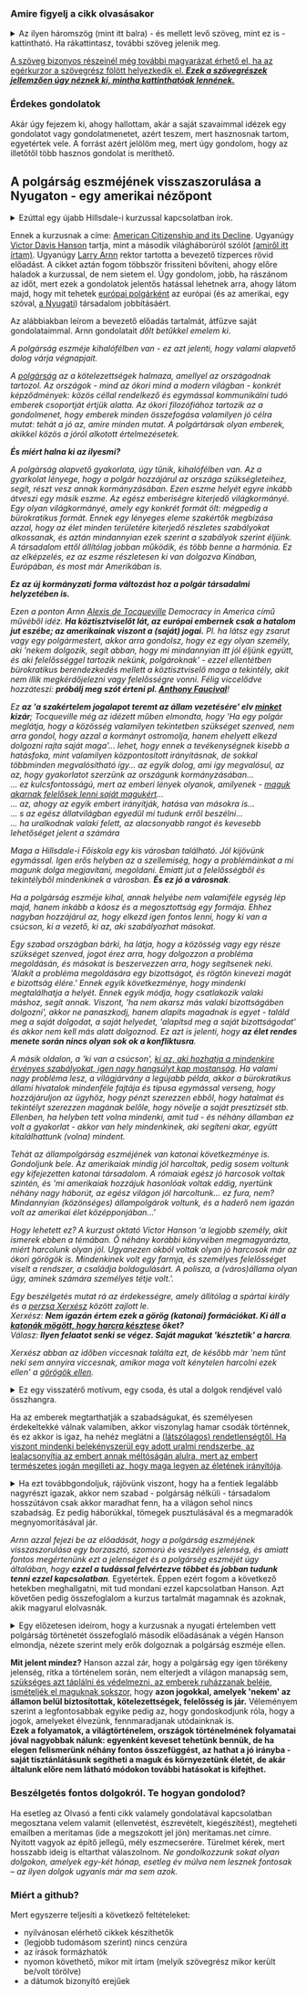 ### Amire figyelj a cikk olvasásakor

<details>
<summary>Az ilyen háromszög (mint itt balra) - és mellett levő szöveg, mint ez is - kattintható. Ha rákattintasz, további szöveg jelenik meg.</summary>
Ezez a szövegek jellemzően bővebben kifejtik egyik vagy másik fő gondolatot. Azért szerkesztem meg így, hogy gyorsan tudj haladni a cikk lényegének elolvasásával, ha azt az adott gondolatot már jól ismered és/vagy nem hat neked furcsán.  
Viszont, ha esetleg a gondolat új neked és/vagy furcsán hat, furcsa érzésed van miatta, úgy érzed, valamiért az adott gondolat nem tetszik, de nem tudod egyből megmondani, hogy miért, akkor tudsz olvasni hozzá egy bővebb kifejtést, ami közelebb vezethet ahhoz, hogy rájöjj, miért érezted furcsának az adott gondolatot.
  <details>
  <summary>Emellett, érdekesek lehetnek a plusz gondolatuk... </summary>
  ...önmagukért is, de a cikk szerkesztésekor nem gondoltam úgy, hogy feltétlenül szükség van rájuk a fő mondanivalóm megértéséhez.
 </details> 
</details>

[id0]: ## "Az ilyenkor megjelenő információ tartalma pedig  
\- vagy tényekből, hivatkozásokból áll  
\- vagy magyarázza, hova vezet a link, ha a szöveg kattintható és rákattintanál,  
\- esetleg pusztán plusz gondolatok, viszont nem volt lehetséges vagy alkalmas megoldani ilyen háromszöggel, mint fentebb használtam."

[A szöveg bizonyos részeinél még további magyarázat érhető el, ha az egérkurzor a szövegrész fölött helyezkedik el. ***Ezek a szövegrészek jellemzően úgy néznek ki, mintha kattinthatóak lennének.***][id0]


### Érdekes gondolatok

Akár úgy fejezem ki, ahogy hallottam, akár a saját szavaimmal idézek egy gondolatot vagy gondolatmenetet, azért teszem, mert hasznosnak tartom, egyetértek vele. A forrást azért jelölöm meg, mert úgy gondolom, hogy az illetőtől több hasznos gondolat is meríthető.

## A polgárság eszméjének visszaszorulása a Nyugaton - egy amerikai nézőpont

<details><summary>Ezúttal egy újabb Hillsdale-i kurzussal kapcsolatban írok. </summary>
&nbsp;  
      
**Miért írom ezt a cikket? Mit érdekel, hogy Amerikában mi van?** 

Sosem voltam ott. Lehet, sosem leszek. Röviden összefoglalva talán így tudnám kifejezni.  

[bev1]: ## "Ha tovább akarjuk vinni a nyugati civilizációt, akkor meg kellene tudnunk, pontosan hol és mi ment el rossz irányba, majd kitalálni és a gyakorlatba ültetni egy megoldást, amíg nem késő. Az alternatíva vagy az összeomlás, vagy az átváltozás valami teljesen másra.  
      (A változás nem feltétlenül rossz. Ebben az esetben viszont - el akarván kerülni annak hosszú kifejtését, hogy miért gondolom, hogy nem jó irányba történik a haladás - azt ajánlanám, hogy amíg nem vagyunk biztosak abban, hogy a választott haladási irány jó, addig inkább ne lépjünk. Viszonylag keveset nyerhetünk ugyanis, de sokat veszíthetünk. Picit olyan, mint a 21-esben 20-as húzni - bejöhet, de kicsi az esélye.)"      
(1) **Rengeteg hasonlóság van az ottani és itteni társadalmi folyamatok között.** Ugyanabban a csónakban evezünk. Úgy tűnik, [a civilizációnk összeomlófélben][bev1] van. Ez igaz Amerikára, de igaz Európára is.
      
(2)  **A probléma megoldásához az amerikaiak vannak közelebb.** Mondom így: úgy látom, nekik van esélyük megoldani. Nekünk, európaiaknak, ha pusztán a saját hagyományainkra támaszkodunk, messzebb vagyunk, és az eddigi jelek nem arra utalnak, hogy meg tudnánk ezt oldani. Mondom megint máshogy: ha nekik Amrikában sikerül megfordítani az ottani folyamatokat, akkor van nekünk itt esélyünk. Ha ők elbuknak, csak abban reménykedhetünk, hogy az idő hoz valamilyen új fejleményt, ami segít: jelen állás szerint nem látok sok esélyt, ahogy a magunk erejéből győzzünk itt. Az öreg kontinens túlságosan is betegnek látszik ahhoz, hogy önerőből meggyógyuljon és megújuljon. Ha látna egy inspiráló példát, talán akkor...

Egyre inkább úgy gondolom tehát, hogy igen hasonló sors várhat ránk európaiakra, mint rájuk amerikaiakra. A "brüsszeli" elitek minket ugyanúgy akarnak kormányozni, mint ahogy a "washingtoni" elitek Amerikát. Vannak bizonyos eltérések, mert a kiindulási állapot más, de alapvetően ugyanolyan állapot lenne a céljuk. Ha jobban megnézzük, lehetséges, hogy nem is érdemes a kettő elit között különbséget tenni. A "washingtoni" és a "brüsszeli" elitek ugyanis nagyrészt egy egész részei, ha úgy tetszik, a globalista elit kirendeltségei.

[szines]: ## "Akinek nem tetszik ez a színvak kép, annak: picit világosabbá, szebbé, vagy picit sötétebbé, kevésbé széppé."      
Ezez a globalista elitek **sok szép dolgot ígérnek, hirdetnek arra az esetre, ha (még több) hatalmat kapnak. Nekem viszont nem tetszik.** Talán túl szép is, hogy igaz legyen. **Nem érzem igaznak, megvalósíthatónak, jónak.**
Mi több, szerintem nem tetszik sem a szlovákiai, sem a magyarországi, sem pedig úgy általában az európai (vagy épp az amerikai) emberek többségének sem. Ezzel viszont önmagában sokra nem megyünk. Prüszkölhetünk, amennyit akarunk, a terveik attól még megvalósulhatnak.        
&nbsp;      
      **Mégis, mi kellene ahhoz, hogy változás legyen?** "A tudás hatalom," mondják. Hát, akkor tudjuk meg, hogyan is működik ez az egész. Mi vezetett ahhoz, hogy oda kerüljünk, ahol vagyunk, és mit lehet tenni azért, hogy a helyzet javuljon. Egy ideje gondolkodom már ezen. Úgy gondolom ez a kurzus, és a könyv, amely alapján tartják, közelebb vihet a válaszhoz.  
Persze, lehet, hogy már most is késő, de az sem derül ki addig, amíg nem tettünk meg mindent, ami a hatalmunkban áll. Ami még fontos: a világ nem fehér és nem fekete. Tehát nem is lesz sem tisztán fekete sem tisztán fehér. Tehát nekem vagy neked, de akár sok ember döntésének együtt sem az lesz a következménye, hogy a világ fehér lesz vagy fekete. Sokkal inkább az áll a hatalmunkban, hogy mi magunk a saját erőnkkel egy [picit fehérebbé vagy egy picit feketébbé][szines] akarjuk tenni.  

<b>Ilyen megfontolásból írom tehát ezt a cikket.</b>
</details>

[vh2]: https://github.com/meritamas/cikkek/blob/main/2021.11.08.-A%20masodik%20vilaghaboru%20tetje%20%E2%80%93%20egy%20amerikai%20nezopont.md] "link a cikkre"
[arnn]: ## "Larry P. Arnnt én egy nagy tudású, bölcs, meglehetősen bátor embernek tartom.   
Ha valami mellett leteszi a voksát, ha valahova odaáll, arra jó, ha odafigyelünk."
[nemszolga]: ## "tehát nem európai jobbágyként, alattvalóként vagy szolgaként, hanem: POLGÁRKÉNT  
az európai polgárságra hivatkozás itt nem jelenti azt, hogy azt gondolnám, hogy magyarként vagy szlovák polgárként vagy komáromiként stb. ne lenne semmi dolgom az egyes érintett kisebb közösségek érdekében"
[nyug]: ## "Ha az USA-ban a konzervatívok Nyugati civilizációról, országokról, értékrendről stb. beszélnek, akkor a 'nyugati' jelző ezt jelenti nekik: minden, amire meghatározó hatást gyakoroltak a zsidó és a keresztény hagyományok
Néha furcsa lehet a számunkra, de nekik nem gond 'Nyugatinak' nevezni pl. Oroszországot vagy Ausztráliát - ezeket a Nyugati világ részének tartják."
[cim]: ## "Egy lehetséges fordítás: A polgárság eszméje az Egyesült Államokban, és annak hagyatlása"
[hanson]: ## "Hanson az USA-ban (a konzervatív oldalon mindenképp) elismert történész szaktekintély.  
Ha nem tévedek, akkor a szakterülete az ókor és a hadtörténet."
Ennek a kurzusnak a címe: [American Citizenship and its Decline][cim]. Ugyanúgy [Victor Davis Hanson][hanson] tartja, mint a második világháborúról szólót [(amiről itt írtam)][vh2]. Ugyanúgy [Larry Arnn][arnn] rektor tartotta a bevezető tízperces rövid előadást. A cikket aztán fogom többször frissíteni bővíteni, ahogy előre haladok a kurzussal, de nem sietem el. Úgy gondolom, jobb, ha rászánom az időt, mert ezek a gondolatok jelentős hatással lehetnek arra, ahogy látom majd, hogy mit tehetek [európai polgárként][nemszolga] az európai (és az amerikai, egy szóval, [a Nyugati][nyug]) társadalom jobbításáért.

Az alábbiakban leírom a bevezető előadás tartalmát, átfűzve saját gondolataimmal. Arnn gondolatait *dőlt betűkkel emelem ki*. 

*A polgárság eszméje kihalófélben van - ez azt jelenti, hogy valami alapvető dolog várja végnapjait.*

[arnn1]: ## "Az angolban a citizen=polgárság, civil, civic, civilization=civlizáció szavak azonos tőről fakadnak."
*A [polgárság][arnn1] az a kötelezettségek halmaza, amellyel az országodnak tartozol. Az országok - mind az ókori mind a modern világban - konkrét képződmények: közös céllal rendelkező és egymással kommunikálni tudó emberek csoportját értjük alatta. Az ókori filozófiához tartozik az a gondolmenet, hogy emberek minden összefogása valamilyen jó célra mutat: tehát a jó az, amire minden mutat. A polgártársak olyan emberek, akikkel közös a jóról alkotott értelmezésetek.*

***És miért halna ki az ilyesmi?***

*A polgárság alapvető gyakorlata, úgy tűnik, kihalófélben van. Az a gyarkolat lényege, hogy a polgár hozzájárul az országa szükségleteihez, segít, részt vesz annak kormányzásában.
Ezen eszme helyét egyre inkább átveszi egy másik eszme. Az egész emberiségre kiterjedő világkormányé. Egy olyan világkormányé, amely egy konkrét formát ölt: mégpedig a bürokratikus formát. Ennek egy lényeges eleme szakértők megbízása azzal, hogy az élet minden területére kiterjedő részletes szabályokat alkossanak, és aztán mindannyian ezek szerint a szabályok szerint éljünk. A társadalom ettől állítólag jobban működik, és több benne a harmónia. Ez az elképzelés, ez az eszme részletesen ki van dolgozva Kínában, Európában, és most már Amerikában is.*

***Ez az új kormányzati forma változást hoz a polgár társadalmi helyzetében is.***

[Arnn2]: ## "Tocquevilleről 19. századi francia politikatudós volt.    
Ha emlékeim nem csalnak, Arnn úgy mondta, hogy ő az 1830-as években járt Amerikában és írt arról a társadalomról, amit akkor ott megfigyelt."
[Fauci1]: ## "Anthony Fauci az USA fő epidemiológusa, már kb. 30 éve. Nagy szerepe volt a mostani COVID járvány kitörését követően is.
&nbsp;  
A Google egy időben - lehet hogy még ma is, nem tudom - cenzúrázott az általa vezetett hatóság véleménye alapján. Nem tehettél fel YouTube videót, amiben ellentmondtál a hatósági véleménynek.   
&nbsp;
Vicces eset, amikor maga Anthoni Fauci nyilatkozatát kellett cenzúráznia a Google-nek, mert egy későbbi nyilatkozatával ellentmondott egy korábbinak (érthetjük úgy, hogy változott a hatósági vélemény). Mint egy valamire való autoriter rendszerben, a Google megoldotta: az új vélemény kimondása után az új véleményt tekintették autoritatívnak, tehát a korábbi Fauci-vélemény és a rá hivatkozók üzenetei lettek tehát 'félrevezető', ezért nem elfogadható tartalommá. 
&nbsp;
Még egyszer tehát: lehetsz orvos, lehetsz kutató: a YouTube-re csak akkor posztolhattál, ha a véleményed megegyeztett a hatóságok véleményével. Ha valaki nem érzi ennek implikációját, ajánlom az 1984 című regényt."   
*Ezen a ponton Arnn [Alexis de Tocqueville][Arnn2] Democracy in America című művéből idéz. **Ha köztisztviselőt lát, az európai embernek csak a hatalom jut eszébe; az amerikainak viszont a (saját) jogai.** Pl. ha látsz egy zsarut vagy egy polgármestert, akkor arra gondolsz, hogy ez egy olyan személy, aki 'nekem dolgozik, segít abban, hogy mi mindannyian itt jól éljünk együtt, és aki felelősséggel tartozik nekünk, polgároknak' - ezzel ellentétben bürokratikus berendezkedés mellett a köztisztviselő maga a tekintély, akit nem illik megkérdőjelezni vagy felelősségre vonni. Félig viccelődve hozzáteszi: **próbálj meg szót érteni pl. [Anthony Faucival][Fauci1]**!*
 
[Arnn3]: ## "mint polgárokat"
[felelosegyen]: ## "Itt én teszem hozzá, hogy ez az igény valószínűleg többé-kevésbé jelen van minden emberben.  
Valószínű az is, hogy lényünknek ahhoz a részéhez tartozik, amely az angyalok és nem az állatok világához van közelebb.  
Vannak viszony más igényeink is, amelyek sok emberben sokszor felülírják ezt az igényt.  
&nbsp;
Ha gyorsan összegezni szeretném, valahogy így lehetne.   
Biológiai értelemben lehet élni a földön enélkül is, de kiteljesedett emberi életet legalábbis igen nehéz, ha nem egyenesen lehetetlen."
*Ez **az 'a szakértelem jogalapot teremt az állam vezetésére' elv [minket][Arnn3] kizár**; Tocqueville még az idézett műben elmondta, hogy 'Ha egy polgár meglátja, hogy a közösség valamilyen tekintetben szükséget szenved, nem arra gondol, hogy azzal a kormányt ostromolja, hanem ehelyett elkezd dolgozni rajta saját maga'... lehet, hogy ennek a tevékenységnek kisebb a hatásfoka, mint valamilyen központosított irányításnak, de sokkal többminden megvalósítható így... az egyik dolog, ami így megvalósul, az az, hogy gyakorlatot szerzünk az országunk kormányzásában...   
... ez kulcsfontosságú, mert az emberi lények olyanok, amilyenek - [maguk akarnak felelősek lenni saját magukért][felelosegyen]...  
... az, ahogy az egyik embert irányítják, hatása van másokra is...  
... s az egész állatvilágban egyedül mi tudunk erről beszélni...  
... ha uralkodnak valaki felett, az alacsonyabb rangot és kevesebb lehetőséget jelent a számára*

*Maga a Hillsdale-i Főiskola egy kis városban található. Jól kijövünk egymással. Igen erős helyben az a szellemiség, hogy a problémáinkat a mi magunk dolga megjavítani, megoldani. Emiatt jut a felelősségből és tekintélyből mindenkinek a városban. **És ez jó a városnak**.*

*Ha a polgárság eszméje kihal, annak helyébe nem valamiféle egység lép majd, hanem inkább a káosz és a megosztottság egy formája. Ehhez nagyban hozzájárul az, hogy elkezd igen fontos lenni, hogy ki van a csúcson, ki a vezető, ki az, aki szabályozhat másokat.*

*Egy szabad országban bárki, ha látja, hogy a közösség vagy egy része szükséget szenved, jogot érez arra, hogy dolgozzon a probléma megoldásán, és másokat is beszervezzen arra, hogy segítsenek neki. 'Alakít a probléma megoldására egy bizottságot, és rögtön kinevezi magát e bizottság élére.' Ennek egyik következménye, hogy mindenki megtalálhatja a helyét. Ennek egyik módja, hogy csatlakozik valaki máshoz, segít annak. Viszont, 'ha nem akarsz más valaki bizottságáben dolgozni', akkor ne panaszkodj, hanem alapíts magadnak is egyet - találd meg a saját dolgodat, a saját helyedet, 'alapítsd meg a saját bizottságodat' és akkor nem kell más alatt dolgoznod. Ez azt is jelenti, hogy **az élet rendes menete során nincs olyan sok ok a konfliktusra**.*


[hatalomkult]: ## "Ez nemcsak Amerikában van így. Gondoljuk csak a mi társadalmainkra. Magyarországon egy időben, ha jól tudom, ki is volt mondva, hogy a politikai pártok célja a közhatalom megszerzése és gyakorlása, és emiatt feloszlatják azokat a pártokat, amelyek bizonyos ideig nem indulnak el a választásokon. Miért nem működhet politikai párt anélkül, hogy elindulna választásokon? Más módja nincs a közügyek befolyásolásának, mint a hatalomgyakorlás?   
&nbsp;
Vagy a sok társadalmi szervezet, amely eleve ilyen céllal alakul, vagy később kerül be egyik vagy másik politikai párt holdudvarába.   
Vagy az a tény, hogy a civil szervezetek tevékenységének a jelentős része megy el arra, hogy pályázatokat írnak, és igyekeznek a hatalmon levők támogatását megszerezni a saját céljaikhoz.   
Úgy tűnik, a közvélekedés nálunk az, hogy ha valaki javítani akar a társadalmon, akkor erre a közhatalom útján van elsősorban lehetősége. A polgárok saját önkéntes tevékenysége kisebb hangsúlyt kap."
*A másik oldalon, a 'ki van a csúcson', [ki az, aki hozhatja a mindenkire érvényes szabályokat, igen nagy hangsúlyt kap mostanság][hatalomkult]. 
Ha valami nagy probléma lesz, a világjárvány a legújabb példa, akkor a bürokratikus állami hivatalok mindenféle fajtája és típusa egymással verseng, hogy hozzájáruljon az ügyhöz, hogy pénzt szerezzen ebből, hogy hatalmat és tekintélyt szerezzen magának belőle, hogy növelje a saját presztízsét stb.  
Ellenben, ha helyben tett volna mindenki, amit tud - és néhány államban ez volt a gyakorlat - akkor van hely mindenkinek, aki segíteni akar, együtt kitalálhattunk (volna) mindent.*

*Tehát az állampolgárság eszméjének van katonai következménye is. Gondoljunk bele. Az amerikaiak mindig jól harcoltak, pedig sosem voltunk egy kifejezetten katonai társadalom. 
A rómaiak egész jó harcosok voltak szintén, és 'mi amerikaiak hozzájuk hasonlóak voltak eddig, nyertünk néhány nagy háborút, az egész világon jól harcoltunk... ez fura, nem? Mindannyian (közönséges) állampolgárok voltunk, és a haderő nem igazán volt az amerikai élet középponjában...'*   

<i>Hogy lehetett ez? A kurzust oktató Victor Hanson 'a legjobb személy, akit ismerek ebben a témában. Ő néhány korábbi könyvében megmagyarázta, miért harcolunk olyan jól. Ugyanezen okból voltak olyan jó harcosok már az ókori görögök is. Mindenkinek volt egy farmja, és személyes felelősséget viselt a rendszer, a családja boldogulásárt. A polisza, a (város)állama olyan ügy, aminek számára személyes tétje volt.'. </i>    

[xer1]: ## "A perzsa birodalom akkoriban egy nagy, felülről irányított birodalom volt. Népességben, a katonák számában jóval felülmúlta a görögöket.   
Xerxész volt ennek a birodalomnak a teljhatalmú uralkodója."
[xer2]: ## "Ez arra utal, hogy Xerxész perzsa hadseregében, csak úgy, mint ahogy Sztálin szovjet diktátor Vörös Hadseregében szükség volt valakikre, akik a katonák mögött vannak, és harcra kényszerítik, valószínűleg azonnali büntetés terhe mellett.    
Ez pedig arra, hogy ezekben a hadseregekben a katonák jelentős része nem lett volna hajlandó az életét kockáztatni az országáért, ha rajtuk magukon múlt volna."
[spar]: ## "A spártai szó a mai napig ismert. Spárta egy sikeres ókori görög városállam volt, amely kiemelkedett a polgárai által a magánéletben is tanúsított katonai fegyelmével. Úgy tudjuk, ez volt az egyik fő oka a spártai harcosok által alkotott seregek kiemelkedő haderejének."
*Egy beszélgetés mutat rá az érdekességre, amely állítólag a spártai király és a [perzsa Xerxész][xer1] között zajlott le.   
Xerxész: **Nem igazán értem ezek a görög (katonai) formációkat. Ki áll a [katonák mögött, hogy harcra késztese][xer2] őket?**   
Válasz: **Ilyen felaatot senki se végez. Saját magukat 'késztetik' a harcra**.*

[Arnn4]: ## "Mert ezek szabad népként szálltak vele szembe, a katonák önként adták az életüket a hazájukért, és emiatt úgy tudtak harcolni, hogy még igen nagy túlerővel is nehéz volt őket legyőzni.   
Ezt a jelenséget talán a thermopülai csata illusztrálja jól. A csata történetéből számunkra az érdekes, hogy egy jóval kisebb számú spártai harcos is fel tudta tartóztatni a nagyságrenddel nagyobb perzsa sereget napokig egy stratégiai ponton. A csatában a görög seregeknek - mint ahogy mindenki, őket beleértve, kezdettől fogva tudta - végül utat kellett engedniük, de az áldozatukkal igen fontos napokat nyertek a hazájuknak, hozzájárulva ahhoz, hogy a görög poliszok szövetsége ellen vívott perzsa hadjáratok végül elbukjanak."
*Xerxész abban az időben viccesnak találta ezt, de később már 'nem tűnt neki sem annyira viccesnak, amikor maga volt kénytelen harcolni ezek ellen' a [görögök ellen][Arnn4].*

<details><summary>Ez egy visszatérő motívum, egy csoda, és utal a dolgok rendjével való összhangra.</summary>
Itt egy kis kitérő? Mit jelent az, hogy "a dolgok rendjének"? 
Valószínűleg, aki többet tanulmányozta a klasszikus filozófiát, pontosabban érti ezt. A legjobb értelmezést, amire most képes vagyok, a következő.

A világ igen komplex, az emberi lény maga is, a társadalom úgyszintén. Okoskodni lehet róla, és több egymástól eltérő világkép lehetséges. Úgyszintén, egy ember is többféleképp élhet. Végül, működőképes társadalmi berendezkedés is többféle lehetséges.
Ha szubjektív megközelítést alkalmazunk, arra jutunk, hogy minden elképzelés egyformán jó, illetve mindenkinek az a legjobb, amelyik neki leginkább tetszik. Ez egy olyan összefüggés, ami nyilvánvalóan igaz, de nem jó semmire.
Hogy oldjuk akkor meg a vitáinkat? Egy megoldás az, hogy az erősebb elnyomja a gyengébbet. Tehát: ha erősebb vagyok nálad, akkor az én preferenciám lesz a meghatározó, te pedig alkalmazkodhatsz. 
      
Van egy másik megközelítés is. Ez számomra vonzóbb. Ez szerint tudunk tenni lépés az 'objektivitás' irányába a következőképpen.
 
A dolgok bizonyos elrendezése jobb, mint más elrendezés, mert jobban megfelel a 'dolgok' természetes 'rendjének'. De mégis mely elrendezések ezek a jó elrendezések? Ezt nem könnyű megmondani, mert a világról is, az emberről is, a társadalomról is sokmindent tudunk, de még több olyan dolog van, amit nem tudunk. Mi van, ha az, amit nem tudunk, sokkal fontosabb, mint az, amit tudunk? Egy jó próba lehet az, hogy kipróbálunk dolgokat, és ami következetesen 'működni' látszik, arról gondoljuk azt, hogy 'jó', vagy hogy 'megfelel a dolgok rendjének'.
Itt Arnn konkrétan pontosan erre utal: hogy - bár ez nem gyakori elrendezés az emberiség története során - a polgárság eszméje alapján megszervezett társadalom mégis jobb, mint az alternatívái. Egyszerűen azok miatt a csodák miatt, amelyek lehetővé válnak így, és amelyek nem tűnnek lehetségesnek nélküle.

(Ez sem tökéletesen objektív igazság. A hatalmat, a nyers erőt nem tudod kivenni a képletből teljesen. Viszont, ha kellően sokan megegyezünk abban, hogy nem a nyers erő alapján döntjük el a vitáinkat, hanem más módon, akkor ezt a valóságban is meg tudjuk valósítani. Épp ezért egy ilyen, szerintem a nyers erőnél jobb, rendszer csak akkor lehetséges, ha kelleően sokan megegyeznek abban, hogy ezt akarják, és hajlandóan áldozatot is hozni ezért.)
</details>

[rend]: ## "Egy olyan helyzetben, ha nincs központilag irányított rend és az emberek tevékenysége jelentős részben központi vezetéstől függetlenül történik, ha megpróbálja bárki megfigyelni, mi is történik tulajdonképpen, nehéz meglátni és azonosítani a folyamatokat. Hiba lenne viszont erre azt mondani, hogy a folyamatok ott sincsenek vagy hogy rossz irányba mennének.   
Jól működő modern gazdasághoz szükséges, hogy az árak a 'piaci mechanizmus' útján alakuljanak ki. Erről van valami elképzelésünk, de senki se tudja egy ilyen gazdaságban egészen pontosan megmondani, hogy ennek vagy annak éppen most miért annyi az ára, amennyi, miért ment fel, miért ment le, miért pont annyival, amennyivel stb.    
Ha ehelyett egy központi hivatal határozná meg az árakat, sokkal átláthatóbb lenne ugyan, hogy mi miért kerül annyiba, amennyibe, viszont az anyagi jólét, a társadalom által hosszútávon elérhető, megvalósítható dolgok köre kisebb lenne.   
Hasonlóan van ez, úgy tűnik más emberi tevékenységgel is."
Ha az emberek megtarthatják a szabadságukat, és személyesen érdekeltekké válnak valamiben, akkor viszonylag hamar csodák történnek, és ez akkor is igaz, ha nehéz meglátni a [(látszólagos) rendetlenségtől. Ha viszont mindenki belekényszerül egy adott uralmi rendszerbe, az lealacsonyítja az embert annak méltóságán alulra, mert az embert természetes jogán megilleti az, hogy maga legyen az életének irányítója][rend].   

<details><summary>Ha ezt továbbgondoljuk, rájövünk viszont, hogy ha a fentiek legalább nagyrészt igazak, akkor nem szabad - polgárság nélküli - társadalom hosszútávon csak akkor maradhat fenn, ha a világon sehol nincs szabadság. Ez pedig háborúkkal, tömegek pusztulásával és a megmaradók megnyomorításával jár.</summary>

&nbsp;         
<b>Induljunk ki abból, hogy egy szabad polgárokból álló társadalom gazdasági és katonai képességei hosszútávon jobban fejlődnek, mint egy központilag irányított társadalom esetében.</b> (Ha ez a tétel hibás, az érvelés többi része úgyszintén megdől. Viszont a világtörténelem eddigi tapasztalata alapján úgy tűnik, hogy a kiindulópontunk helyes.)

[dissz]: ## "Ez magyarázza, hogy miért kellett 1989 előtt a Varsói Szerződés államainak lakosságát elzárni a Nyugatról érkező információktól is. A nyugati médiák nem voltak elérhetőek. Igen nehéz volt engedélyt szerezni, ha valaki Nyugatra akart utazni. Titkosszolgálati eszközökkel igyekeztek felmérni, ki akar 'disszidálni' (kint maradni), és az ilyen személyeket azzal is igyekeztek visszatartani, hogy a disszidensek ott maradt családtagjait is utolérte a rendszer bosszúja.   
      Valamiért a viszonylag szabad Nyugat-Németországnak nem kellett aggódnia azért, hogy az állampolgárai tömegével akarnának átkültözni a szocialista Kelet-Németországba."
<b>Ha ez így van, akkor egy ilyen szabad társadalom létezése fenyegetést jelent a nem szabad társadalmak uralkodó rétegeire. </b>  
\- Ezek az elitek tarthatnak egyrészt attól, hogy a szabad társadalom, amikor elérkezettnek látja az időt, úgy dönt, hogy katonailag szabadítja fel az ő elnyomásuk alól az ő országaik lakosságát.   
\- Ezen kívül tarthatnak attól is, hogy - akkor is, ha emezek katonailag nem avatkoznak be - [a saját népükhöz eljut a szabad társadalomban elérhető jólét híre, és ennek hatására a saját lakosságuk lázad fel ellenük. Vagy ha nem is lázad fel, akkor a jelentős része elhagyja őket és átköltözik oda, ahol (nagyobb) szabadság van][dissz].

[otvenhat]: ## "1849, 1956, 1968 stb."
[imp]: ## "1989 előtt ezt a tevékenységet intenzívan végezték pl. az USA-ban a Szovjetunió ügynökei. Ma Kína ügynökei teszik ugyanezt. Úgy tűnik, elérkezett az idejük, amikor jó esélyük van a sikerre."  
Nos, <b>ha viszont ezek a központilag vezetett országok elitjeit ez ekkora aggodalommal tölti el, ésszerű feltételezni, hogy tenni fognak valamit ez ellen.</b> Ha van lehetőségük, [katonailag nyomják el más népek szabadságvágyát][otvenhat]. Más esetekben [megpróbálják a szabad népeket és/vagy azok vezetőit korrumpálni][imp].
      <b>Ezt viszont nem tűrhetik vég nélkül a szabad népek, ez pedig növeli a nem szabad országok elleni katonai beavatkozásuk valószínűségét.</b>   
      <b>Nagyon úgy tűnik, hogy a két berendezkedés országai küzdeni fognak egymás ellen, egészen addig, amíg vagy az egyik nem szorítja háttérba a másikat, vagy a másik az egyiket. </b>Akár katonai eszközökkel, vérontással is. Tehát ha a világ elrendezése olyan, hogy nagyjából egyformán erős a szabad világ és a nem szabad világ, akkor igen nagy a kockázata a pusztító konfliktusnak.  
&nbsp;      
      <b>Lássuk azt a lehetőséget, ha a szabadság visszaszorul, és a totális államok kerülnek túlsúlyba.</b> Ha ez bekövetkezik, akkor itt a következő probléma.  
      <b>Az uralkodó elitek ugyanis jellemezően nemcsak a szabad országokkal szemben bizalmatlanok. Hanem egymással szemben is.</b>
      Ha vágysz a hatalomra annyira, hogy hajlandó vagy a sajátjaidat magad alá gyűrni, akkor ez a hatalomvágy rá fog venni arra is, hogy más ellen is használj erőt, ha ezzel nyerhetsz. Mindegyik tudja, hogy elég egy pillanatra meggyengülnie, a másik kihasználja, megtámadja és félreállítja. Milyen világ ez? Pokol az uralkodóknak, de pokol az egyszerű embereknek is: azt se tudják, mikor indul meg a következő háború, amiből nyerni nem tudnak semmit, de veszíteni mindent.  
      Hitler és Sztálin szembenállása a legjobb példa talán a 20. századból. Pusztító hábor lett belőle.  
      De lássuk azt az esetet, ha nem egyszemélyes diktatúrákról van szó. Hány háború tört már ki azért, mert az egyik társadalom vezetése a másikban ideológiai vetélytársat, esetleg veszélyt látott?  
      Itt vannak mondjuk a vallásháborúk. Vagy trónörökösödési háborúk. Stb.  

[prager]: ## "amerikai konzervatív zsidó értelmiségi"
      Ahogy [Dennis Prager][prager] fogalmazott, <b>ha háború tört ki (eddig) két ország között, akkor vagy (1) egy szabad ország és egy rendőrállam közötti konfliktusról, vagy (2) két rendőrállam közötti konfliktusról volt szó</b>. A szabad országok egyszerűen nem harcolnak egymás ellen. Ahol a népnek, az átlagembernek jelentős beleszólása van az állam ügyeibe, ott kerülik a háborút: csak önvédelemből vívják. Ugyan ki akarná a saját és szerettei életét kockáztatni azért, hogy leigázzanak más népeket? Világos: az, aki sokat nyerhet rajta, vagyis potenciálisan sokkal inkább a vezető rétegek, az egyszerű emberek jóval ritkábban.

[vilkor]: ## "Egy elméleti lehetőség az egész emberiségre kiterjedő világállam, a világkormányzat felállítása.   
De itt se ússzuk meg a kérdést: és ugyan hogyan működjön ez a globális hatalom?  
Szabad polgárok alkossák az emberiséget vagy pedig az uralkodó elitnek alávetett jobbágyok, szolgák?"
      <b>Ha tehát ezt el akarjuk kerülni, arra egyelőre egy lehetőséget ismerünk: [több szabadság, több polgárság, kevesebb központi irányítás, kevesebb elnyomás][vilkor].</b>     
<b>Sokféle világnézete lehet az embernek, de hol találunk olyan jóravaló világnézetet, amely kívánatosnak tartja a tömegek pusztulását, az értelmetlen véget nem érő háborúkat és az elnyomást? </b>
</details>

*Arnn azzal fejezi be az előadását, hogy a polgárság eszméjének visszaszorulása egy borzasztó, szomorú és veszélyes jelenség, és amiatt fontos megértenünk ezt a jelenséget és a polgárség eszméjét úgy általában, hogy **ezzel a tudással felvértezve többet és jobban tudunk tenni ezzel kapcsolatban**.* Egyetértek. Éppen ezért fogom a következő hetekben meghallgatni, mit tud mondani ezzel kapcsolatban Hanson. Azt követően pedig összefoglalom a kurzus tartalmát magamnak és azoknak, akik magyarul elolvasnák.

<details><summary>
Egy előzetesen ideírom, hogy a kurzusnak a nyugati értelemben vett polgárság történetét összefoglaló második előadásának a végén Hanson elmondja, nézete szerint mely erők dolgoznak a polgárság eszméje ellen. </summary>    


[premod]: ## "A már az ókorban, a polgárság eszméjének keletkezésekor is létező tényezők."
[posztmod]: ## "A csak a mostani legújabb korban felerősödő tényezők."
<b>Ezeket két csoportra osztja: [pre-modern (modernkor előtti)][premod] és [poszt-modern (modernkor utáni)][posztmod].</b>

[kozoszt]: ## "Napjainkban is divatos a középosztály szóval kampányolni, a középosztáy fontosságára felhívni a figyelmet  
&nbsp;
Fontos hozzátenni, hogy itt nem állami bürokrata vagy állami pénzből más módon eltartott rétegekre gondoljunk, hanem egy önmagát organikusan fenntartani képes középosztályra.   
Nem értelmiségre gondolok elsősorban, társadalmunk nagyon fejnehéz így is. Önmagukat fenntartani képes szabadúszókra, egyéni vállalkozókra, nem állami célokra, hanem közvetlenül a társadalom szükségleteire termelő kis- és középvállalatok viszonylag jól fizetett munkavállalóira."
[hatar]: ## "Fontos tudatosítani, hogy egy szabad országban a szabadság fenntartásához a polgárok állandó áldozatvállalása szükséges. Ezt aláássa az, ha bárki bármikor bejöhet és élvezheti annak gyümölcseit. Egy idő után egyre kevesebben lesznek, akik hajlandóan a szükséges áldozatot meghozni és így a szabadság lassan elenyészik."
[identitaspol]: ## "Amerikában identitás alapú politizálásnak (identity politics) nevezik manapság azt, amikor előtérbe nem a közös amerikai identitás kerül, hanem helyette a nem, rassz, származás...
&nbsp;
A magyar-szlovák ellentét hasonló nálunk. Sok magyar nem azonosul a szlovák állammal, nem fogadja el polgártársainak a szlovákokat, hanem a többi magyarral közös országba vágyik. A szlovákok egy része pedig gyanakvó, nem akarja elfogani polgártársainak a magyarokat. Sérelmek vannak itt is, ott is. Kitaláltak, felnagyítottak és jogosak is. 
&nbsp;
A származásunk, kultúránk, őseinktől kapott dolgaink fontosak, de fontos figyelembe vennünk azt is, hogy ha ezt helyezzük minden más fölé, akkor szabad ország szabad polgárai nem lehetünk. Jobb esetben kiválaszthatjuk, melyik elitnek szolgálunk, rosszabb esetben pedig ezt sem, és megkeseredve éljük életünket egy államban, amellyel nem azonosulunk, olyanokkal, akiket ki nem állhatunk vagy akikről legszívesebben tudomást sem vennénk."
<b>A pre-modern erők:</b>   
\- Ragaszkodás a felületes jellemzőkhöz ([kinézet, törzshöz tartozás alapján][identitaspol])   
\- Az [effektív (állam)határok][hatar] hiánya   
\- [A középosztály][kozoszt] lemorzsolódása

[buro1]: ## "A jelenésg gyökere az a tendencia, az a hajlam, hogy az alapvető jogokon belül többet is biztosítson az állam a polgárai részére.   
Tehát necsak az alapvető jogokat biztosítsa, pl. hogy a polgárok szavazhassanak, hanem azt is, hogy egészségesek lehessenek, anyagi biztonságban élhessenek, hogy boldogok legyenek stb.
&nbsp; 
Hogyha ezt a terhet magára vállal az állam, akkor alkalmaznia és közpénzből fizetnie kell embereket e célból. Francia eredetű szó erre a bürokrácia.  
Az USA-ban Hanson szerint kétmillió ember dolgozik a szövetségi kormánynak, akiket senki nem választott, de akik egyszerre betölthetik a bíró és a végrehajtó szerepét a különböző állami hivatalok által kibocsátott szabályozások által érintett területeken..."
[buro2]: ## "...ez a jogi (bírósági) út költségei miatt az ő döntésüket gyakorlatilag véglegessé teszi a gazdagabb rétegen kívül mindenki mással szemben. Fontos tudatosítani ezzel összfüggésben, hogy megkérdőjelezhetetlen döntésekre felhatalmazott állami tisztviselők voltak és vannak az abszolút monarchiákban is - így az eliten kívüliek itt ugyanazt tapasztalják: az állami hivatalnok szava maga a törvény.
&nbsp;  
És ha objektíve nézzük, a hivatalnokok nemcsak értelmezik a szabályokat, hanem alkotják is. Hanson még elmondja, hogy minden évben több szabályozás születik meg ezen nem választott állami tisztviselők tollából, mint összesen a szövetségi, állami és helyi szinten a megválasztott hatalmi ágaktól. 
&nbsp;  
Szerintem hasonló a helyzet nálunk is. Szlovákiában, Magyarországon, az EU-ban ugyanúgy. Nálunk sem szolgál ez a polgári társadalom kialakulásának és fenntartásának javára."
[kozmop]: ## "Egy világállam, és az ahhoz való tartozástudat, hűség kialakítására irányuló törekvés.
&nbsp;
A globalizáció az amerikai elitek elsődleges vallása Hanson szerint (azt én teszem hozzá, hogy ez az Európai Unióra ugyanígy igaz lehet, és még más helyekre is).
A probléma ezzel a polgárság szempontjából Hanson szerint az, hogy egy esetleges világállamba betagozódnak valódi köztársaságok, de egyéb, nem polgári alapú államok (autokrata, fundamentalista rezsimek és diktatúrák) is - ennek eredménye pedig nemcsak az, hogy a polgárság, a polgári értékek nem honosodnak meg világszinten, hanem az, hogy elkezdenek visszaszorulni azokban az országokban is, ahol korábban működtek)"
[EB]: ## "Európai párja ennek azon erők és törekvések lehetnének, amelyeket jól megtestesít az Európai Bizottság. Ennek deklarált célja, ha jól tudom, az egyre mélyebb integráció. Ez centralizációval, az EU-s országok hagyományainak háttérbe szorulásával, a nemzetek és kisebb közösségek önrendelkezése gyengülésével jár együtt."
<b>A poszt-modern erők:</b>   
\- [a nem választott bürokraták][buro1] által [gyakorolt államhatalom][buro2],  
\- az [USA alkotmánya által létrehozott állami alapberendezkedés módosítására][EB] törekvő erők   
\- [világpolgárság, kozmopolitizmus][kozmop]. 
</details>
      
      
[zaro]: ## "Ez nyilván azon értékítéleten alapul, hogy a polgárság, a polgári társadalom eszménye, a polgári értékrend pozitív dolog.  
Én magam nagyon vonzónak találom mindezt.  
Azoknak viszont, akik (hozzám hasonlóan vagy talán tőlem jobban is) látják az ezzel kapcsolatos hátrányokat, és hajlamosak lennének az ilyen rendszert emiatt elutasítani, felemlegetném az alternatívát. Elképzelhető sokféle utópia, különféle társadalmak különféle előnyös tulajdonságokkal: a papír, és az elektronikus tér is enged magára írni. Viszont az összes alternatíva, amely a valóságban eddig megvalósult ott, ahol a polgári eszmék visszaszorultak, valamiféle elnyomáson nyugodott, és a legtöbb ember számára nem hozott hosszútávon kedvezőbb eredményt. A képlet egyszerű: ha a polgárok feladják a szabadságukat valamiért cserébe, akkor törvényszerűen elveszítik végül azt a másik valamit is (és még ki tudja mi mindent menet közben)."
<b>Mit jelent mindez?</b> Hanson azzal zár, hogy a polgárság egy igen törékeny jelenség, ritka a történelem során, nem elterjedt a világon manapság sem, [szükséges azt táplálni és védelmezni, az emberek ruházzanak beléje, ismételjék el maguknak sokszor][zaro], hogy <b>azon jogokkal, amelyek 'nekem' az államon belül biztosítottak, kötelezettségek, felelősség is jár.</b> Véleményem szerint a legfontosabbak egyike pedig az, hogy gondoskodjunk róla, hogy a jogok, amelyeket élvezünk, fennmaradjanak utódainknak is.   
<b>Ezek a folyamatok, a világtörténelem, országok történelmének folyamatai jóval nagyobbak nálunk: egyenként keveset tehetünk bennük, de ha elegen felismerünk néhány fontos összefüggést, az hathat a jó irányba - saját tisztánlátásunk segítheti a maguk és környezetünk életét, de akár általunk előre nem látható módokon további hatásokat is kifejthet.</b>

### Beszélgetés fontos dolgokról. Te hogyan gondolod?
Ha esetleg az Olvasó a fenti cikk valamely gondolatával kapcsolatban megosztana velem valamit (ellenvetést, észrevételt, kiegészítést), megteheti emailben a meritamas (ide a megszokott jel jön) meritamas.net címre. Nyitott vagyok az építő jellegű, mély eszmecserére.
Türelmet kérek, mert hosszabb ideig is eltarthat válaszolnom. *Ne gondolkozzunk sokat olyan dolgokon, amelyek egy-két hónap, esetleg év múlva nem lesznek fontosak – az ilyen dolgok ugyanis már ma sem azok.*

### Miért a github?
Mert egyszerre teljesíti a következő feltételeket:<ul>
<li>nyilvánosan elérhető cikkek készíthetők</li>
<li>(legjobb tudomásom szerint) nincs cenzúra</li>
<li>az írások formázhatók</li>
<li>nyomon követhető, mikor mit írtam (melyik szövegrész mikor került be/volt törölve)</li>
<li>a dátumok bizonyító erejűek</li>
</ul>
